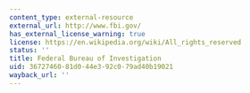 ```yaml
---
content_type: external-resource
external_url: http://www.fbi.gov/
has_external_license_warning: true
license: https://en.wikipedia.org/wiki/All_rights_reserved
status: ''
title: Federal Bureau of Investigation
uid: 36727460-81d0-44e3-92c0-79ad40b19021
wayback_url: ''
---
```


